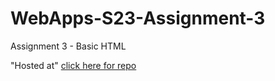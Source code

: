 # WebApps-S23-Assignment-3
Assignment 3 - Basic HTML

"Hosted at"
[click here for repo]( https://44-563-web-apps-s23.github.io/44563-webapps-assignment-3-Poojitha2405/)